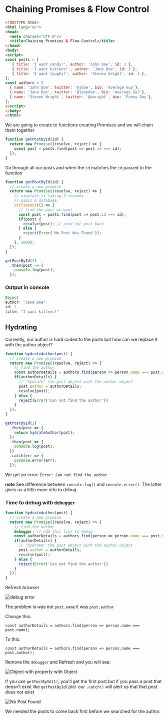 # Chaining Promises & Flow Control

```html
<!DOCTYPE html>
<html lang="en">
<head>
  <meta charset="UTF-8"/>
  <title>Chaining Promises & Flow Control</title>
</head>
<body>
<script>
const posts = [
   { title: 'I want candy!', author: 'John Doe', id: 1 },
   { title: 'I want kittens!', author: 'Jane Doe', id: 2 },
   { title: 'I want laughs!', author: 'Steven Wright', id: 3 },
];
const authors = [
  { name: 'John Doe', twitter: '@jdoe', bio: 'Average Guy'},
  { name: 'Jane Doe', twitter: '@janedoe', bio: 'Average Gal'},
  { name: 'Steven Wright', twitter: '@swright', bio: 'Funny Guy'},
];
</script>
</body>
</html>
```

We are going to create to functions creating Promises and we will chain them together

```js
function getPostById(id) {
  return new Promise((resolve, reject) => {
    const post = posts.find(post => post.id === id);
  });
}
```

Go through all our posts and when the `id` matches the `id` passed to the function

```js
function getPostById(id) {
  // create a new promise
  return new Promise((resolve, reject) => {
    // simulate it taking 2 seconds
    // mimic a database
    setTimeout(() => {
      // find the post we want
      const post = posts.find(post => post.id === id);
      if(post) {
        resolve(post); // send the post back
      } else {
        reject(Error('No Post Was Found'));
      }
    }, 1000);
  });
}

getPostById(2)
  .then(post => {
    console.log(post);
  });
```

### Output in console
```js
Object
author: "Jane Doe"
id: 2
title: "I want kittens!"
```

## Hydrating
Currently, our author is hard coded to the posts but how can we replace it with the author object?

```js
function hydrateAuthor(post) {
  // create a new promise
  return new Promise((resolve, reject) => {
    // find the author
    const authorDetails = authors.find(person => person.name === post.name);
    if(authorDetails) {
      // "hydrate" the post object with the author object
      post.author = authorDetails;
      resolve(post);
    } else {
      reject(Error('Can not find the author'))
    }
  });
}

getPostById(2)
  .then(post => {
    return hydrateAuthor(post);
  })
  .then(post => {
    console.log(post);
  })
  .catch(err => {
    console.error(err);
  });
```

We get an error: `Error: Can not find the author`

**note** See difference between `console.log()` and `console.error()`. The latter gives us a little more info to debug

### Time to debug with `debugger`
```js
function hydrateAuthor(post) {
  // create a new promise
  return new Promise((resolve, reject) => {
    // find the author
    debugger; // add this line to debug
    const authorDetails = authors.find(person => person.name === post.name);
    if(authorDetails) {
      // "hydrate" the post object with the author object
      post.author = authorDetails;
      resolve(post);
    } else {
      reject(Error('Can not find the author'))
    }
  });
}
```

Refresh browser

![debug error](https://i.imgur.com/QMpq2zy.png)

The problem is was not `post.name` it was `post.author`

Change this:

`const authorDetails = authors.find(person => person.name === post.name);`

To this:

`const authorDetails = authors.find(person => person.name === post.author);`

Remove the `debugger` and Refresh and you will see:

![Object with property with Object](https://i.imgur.com/0dG9bty.png)

If you use `getPostById(1)`, you'll get the first post but if you pass a post that doesn't exist like `getPostById(200)` our `.catch()` will alert us that that post does not exist

![No Post Found](https://i.imgur.com/q1gsdaC.png)

We needed the posts to come back first before we searched for the author.

